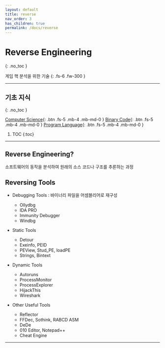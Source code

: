 ```yaml
---
layout: default
title: reverse
nav_order: 3
has_children: true
permalink: /docs/reverse
---
```


# Reverse Engineering
{: .no_toc }

게임 핵 분석을 위한 기술
{: .fs-6 .fw-300 }

---

## 기초 지식
{: .no_toc }

[Computer Science][Computer Basic]{: .btn .fs-5 .mb-4 .mb-md-0 }
[Binary Code][Binary Code]{: .btn .fs-5 .mb-4 .mb-md-0 }
[Program Language][Program Language]{: .btn .fs-5 .mb-4 .mb-md-0 }

1. TOC
{:toc}

---

## Reverse Engineering?
소프트웨어의 동작을 분석하여 원래의 소스 코드나 구조를 추론하는 과정

## Reversing Tools
- Debugging Tools : 바이너리 파일을 어셈블리어로 재구성
    - Ollydbg
    - IDA PRO
    - Immunity Debugger
    - Windbg

- Static Tools
    - Detour
    - Exeinfo, PEID
    - PEView, Stud_PE, loadPE
    - Strings, Bintext

- Dynamic Tools
    - Autoruns
    - ProcessMonitor
    - ProcessExplorer
    - HijackThis
    - Wireshark

- Other Useful Tools
    - Reflector
    - FFDec, Sothink, RABCD ASM
    - DeDe
    - 010 Editor, Notepad++
    - Cheat Engine

---

[Computer Basic]: https://shw0331.github.io/docs/reverse/computer.html
[Binary Code]: https://shw0331.github.io/docs/reverse/binary.html
[Program Language]: https://shw0331.github.io/docs/reverse/language.html